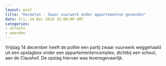 ```yaml
---
layout: post
title: "Harmelen - Zwaar vuurwerk onder appartementen gevonden"
date: Fri, 14 Dec 2018 15:00:00 GMT
categories: 
- utrecht 
- woerden 
---
```


Vrijdag 14 december heeft de politie een partij zwaar vuurwerk weggehaald uit een opslagbox onder een appartementencomplex, dichtbij een school, aan de Claushof. De opslag hiervan was levensgevaarlijk.
